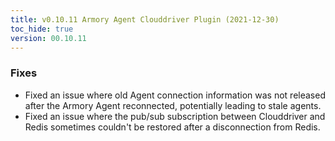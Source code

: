 ```yaml
---
title: v0.10.11 Armory Agent Clouddriver Plugin (2021-12-30)
toc_hide: true
version: 00.10.11
---
```


### Fixes

* Fixed an issue where old Agent connection information was not released after the Armory Agent reconnected, potentially leading to stale agents.
* Fixed an issue where the pub/sub subscription between Clouddriver and Redis sometimes couldn't be restored after a disconnection from Redis.
